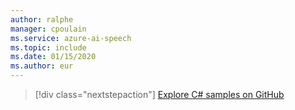 ```yaml
---
author: ralphe
manager: cpoulain
ms.service: azure-ai-speech
ms.topic: include
ms.date: 01/15/2020
ms.author: eur
---
```


> [!div class="nextstepaction"]
> [Explore C# samples on GitHub](https://aka.ms/speech/github-csharp)
